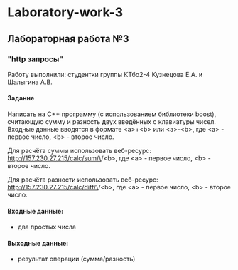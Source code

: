 # Laboratory-work-3
## Лабораторная работа №3 ##
### "http запросы" ###

Работу выполнили: студентки группы КТбо2-4 Кузнецова Е.А. и Шалыгина А.В.

#### Задание ####

Написать на С++ программу (с использованием библиотеки boost), считающую сумму и разность двух введённых с клавиатуры чисел. Входные данные вводятся в формате \<a>+\<b> или \<a>-\<b>, где \<a> - первое число, \<b> - второе число.
  
Для расчёта суммы использовать веб-ресурс:
http://157.230.27.215/calc/sum/\<a>/\<b>, где \<a> - первое число, \<b> - второе число.

Для расчёта разности использовать веб-ресурс:
http://157.230.27.215/calc/diff/\<a>/\<b>, где \<a> - первое число, \<b> - второе число.

#### Входные данные: ####
* два простых числа

#### Выходные данные: ####
* результат операции (сумма/разность)
